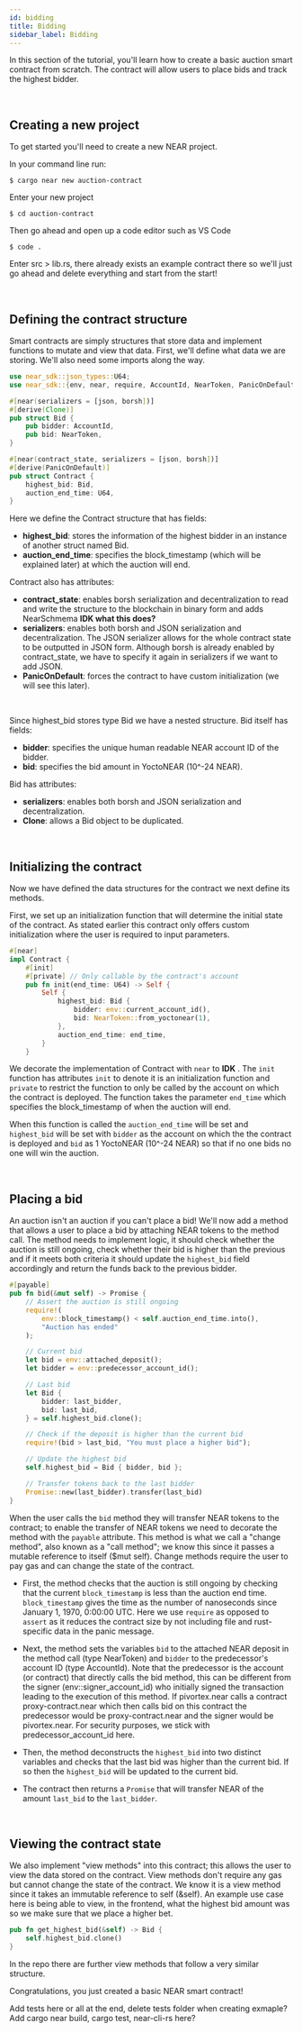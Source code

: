 ```yaml
---
id: bidding
title: Bidding
sidebar_label: Bidding
---
```


In this section of the tutorial, you'll learn how to create a basic auction smart contract from scratch. The contract will allow users to place bids and track the highest bidder.

&nbsp;

## Creating a new project

To get started you'll need to create a new NEAR project.

In your command line run:

```
$ cargo near new auction-contract
```

Enter your new project 

```
$ cd auction-contract
```

Then go ahead and open up a code editor such as VS Code

```
$ code . 
```

Enter src > lib.rs, there already exists an example contract there so we'll just go ahead and delete everything and start from the start!

&nbsp;

## Defining the contract structure 

Smart contracts are simply structures that store data and implement functions to mutate and view that data. First, we'll define what data we are storing. We'll also need some imports along the way.

```rust
use near_sdk::json_types::U64;
use near_sdk::{env, near, require, AccountId, NearToken, PanicOnDefault, Promise};

#[near(serializers = [json, borsh])]
#[derive(Clone)]
pub struct Bid {
    pub bidder: AccountId,
    pub bid: NearToken,
}

#[near(contract_state, serializers = [json, borsh])]
#[derive(PanicOnDefault)]
pub struct Contract {
    highest_bid: Bid,
    auction_end_time: U64,
}
```

Here we define the Contract structure that has fields:
- **highest_bid**: stores the information of the highest bidder in an instance of another struct named Bid.
- **auction_end_time**: specifies the block_timestamp (which will be explained later) at which the auction will end.

Contract also has attributes:
- **contract_state**: enables borsh serialization and decentralization to read and write the structure to the blockchain in binary form and adds NearSchmema **IDK what this does?**
- **serializers**: enables both borsh and JSON serialization and decentralization. The JSON serializer allows for the whole contract state to be outputted in JSON form. Although borsh is already enabled by contract_state, we have to specify it again in serializers if we want to add JSON. 
- **PanicOnDefault**: forces the contract to have custom initialization (we will see this later). 

&nbsp; 

Since highest_bid stores type Bid we have a nested structure. Bid itself has fields:
- **bidder**: specifies the unique human readable NEAR account ID of the bidder.
- **bid**: specifies the bid amount in YoctoNEAR (10^-24 NEAR).

Bid has attributes:
- **serializers**: enables both borsh and JSON serialization and decentralization.
- **Clone**: allows a Bid object to be duplicated.

&nbsp;

## Initializing the contract

Now we have defined the data structures for the contract we next define its methods.

First, we set up an initialization function that will determine the initial state of the contract. As stated earlier this contract only offers custom initialization where the user is required to input parameters. 

```rust 
#[near]
impl Contract {
    #[init]
    #[private] // Only callable by the contract's account
    pub fn init(end_time: U64) -> Self {
        Self {
            highest_bid: Bid {
                bidder: env::current_account_id(),
                bid: NearToken::from_yoctonear(1),
            },
            auction_end_time: end_time,
        }
    }
```

We decorate the implementation of Contract with `near` to  **IDK** . The `init` function has attributes `init` to denote it is an initialization function and `private` to restrict the function to only be called by the account on which the contract is deployed. The function takes the parameter `end_time` which specifies the block_timestamp of when the auction will end.

When this function is called the `auction_end_time` will be set and `highest_bid` will be set with `bidder` as the account on which the the contract is deployed and `bid` as 1 YoctoNEAR (10^-24 NEAR) so that if no one bids no one will win the auction.

&nbsp;

## Placing a bid

An auction isn't an auction if you can't place a bid! We'll now add a method that allows a user to place a bid by attaching NEAR tokens to the method call. The method needs to implement logic, it should check whether the auction is still ongoing, check whether their bid is higher than the previous and if it meets both criteria it should update the `highest_bid` field accordingly and return the funds back to the previous bidder.

```rust
#[payable]
pub fn bid(&mut self) -> Promise {
    // Assert the auction is still ongoing
    require!(
        env::block_timestamp() < self.auction_end_time.into(),
        "Auction has ended"
    );

    // Current bid
    let bid = env::attached_deposit();
    let bidder = env::predecessor_account_id();

    // Last bid
    let Bid {
        bidder: last_bidder,
        bid: last_bid,
    } = self.highest_bid.clone();

    // Check if the deposit is higher than the current bid
    require!(bid > last_bid, "You must place a higher bid");

    // Update the highest bid
    self.highest_bid = Bid { bidder, bid };

    // Transfer tokens back to the last bidder
    Promise::new(last_bidder).transfer(last_bid)
}
```

When the user calls the `bid` method they will transfer NEAR tokens to the contract; to enable the transfer of NEAR tokens we need to decorate the method with the `payable` attribute. This method is what we call a "change method", also known as a "call method"; we know this since it passes a mutable reference to itself ($mut self). Change methods require the user to pay gas and can change the state of the contract.

- First, the method checks that the auction is still ongoing by checking that the current `block_timestamp` is less than the auction end time. `block_timestamp` gives the time as the number of nanoseconds since January 1, 1970, 0:00:00 UTC. Here we use `require` as opposed to `assert` as it reduces the contract size by not including file and rust-specific data in the panic message.

- Next, the method sets the variables `bid` to the attached NEAR deposit in the method call (type NearToken) and `bidder` to the predecessor's account ID (type AccountId). Note that the predecessor is the account (or contract) that directly calls the bid method, this can be different from the signer (env::signer_account_id) who initially signed the transaction leading to the execution of this method. If pivortex.near calls a contract proxy-contract.near which then calls bid on this contract the predecessor would be proxy-contract.near and the signer would be pivortex.near. For security purposes, we stick with predecessor_account_id here.

- Then, the method deconstructs the `highest_bid` into two distinct variables and checks that the last bid was higher than the current bid. If so then the `highest_bid` will be updated to the current bid. 

- The contract then returns a `Promise` that will transfer NEAR of the amount `last_bid` to the `last_bidder`.

&nbsp;

## Viewing the contract state

We also implement "view methods" into this contract; this allows the user to view the data stored on the contract. View methods don't require any gas but cannot change the state of the contract. We know it is a view method since it takes an immutable reference to self (&self). An example use case here is being able to view, in the frontend, what the highest bid amount was so we make sure that we place a higher bet.

```rust
pub fn get_highest_bid(&self) -> Bid {
    self.highest_bid.clone()
}
```

In the repo there are further view methods that follow a very similar structure. 

Congratulations, you just created a basic NEAR smart contract!




Add tests here or all at the end, delete tests folder when creating exmaple?
Add cargo near build, cargo test, near-cli-rs here?




